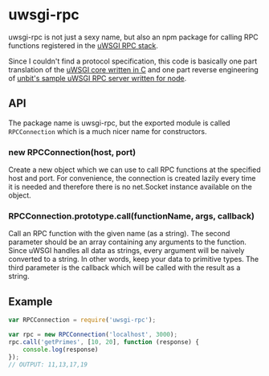# uwsgi-rpc

uwsgi-rpc is not just a sexy name, but also an npm package for calling RPC functions registered in the
[uWSGI RPC stack](http://uwsgi-docs.readthedocs.org/en/latest/RPC.html).

Since I couldn't find a protocol specification, this code is basically one part translation of the [uWSGI core written in C](https://github.com/unbit/uwsgi/blob/ed2ca5d33325dc925f6fc5558d0b817447327049/core/rpc.c) and one  part reverse engineering of [unbit's sample uWSGI RPC server written for node](https://github.com/unbit/uwsgi-node-rpc-server).

## API
The package name is uwsgi-rpc, but the exported module is called ```RPCConnection``` which is a much nicer name for constructors.

### new RPCConnection(host, port)
Create a new object which we can use to call RPC functions at the specified host and port. For convenience, the connection is created lazily every time it is needed and therefore there is no net.Socket instance available on the object.

### RPCConnection.prototype.call(functionName, args, callback)
Call an RPC function with the given name (as a string). The second parameter should be an array containing any arguments to the function. Since uWSGI handles all data as strings, every argument will be naively converted to a string. In other words, keep your data to primitive types. The third parameter is the callback which will be called with the result as a string.

## Example

```javascript
var RPCConnection = require('uwsgi-rpc');

var rpc = new RPCConnection('localhost', 3000);
rpc.call('getPrimes', [10, 20], function (response) {
    console.log(response)
});
// OUTPUT: 11,13,17,19
```